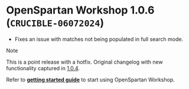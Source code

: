 # OpenSpartan Workshop 1.0.6 (`CRUCIBLE-06072024`)

- Fixes an issue with matches not being populated in full search mode.

>[!NOTE]
>This is a point release with a hotfix. Original changelog with new functionality captured in [1.0.4](https://github.com/OpenSpartan/openspartan-workshop/releases/tag/1.0.4).

Refer to [**getting started guide**](https://openspartan.com/docs/workshop/guides/get-started/) to start using OpenSpartan Workshop.
